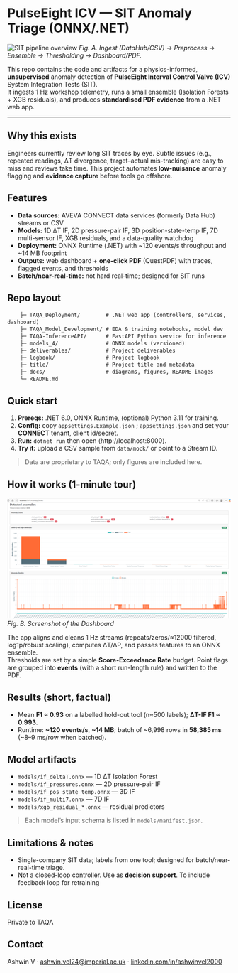 # PulseEight ICV — SIT Anomaly Triage (ONNX/.NET)

![SIT pipeline overview](TAQA_Model_Development/pipeline.png)
*Fig. A. Ingest (DataHub/CSV) → Preprocess → Ensemble → Thresholding → Dashboard/PDF.*

This repo contains the code and artifacts for a physics-informed, **unsupervised** anomaly detection of **PulseEight Interval Control Valve (ICV)** System Integration Tests (SIT).  
It ingests 1 Hz workshop telemetry, runs a small ensemble (Isolation Forests + XGB residuals), and produces **standardised PDF evidence** from a .NET web app.

---

## Why this exists 
Engineers currently review long SIT traces by eye. Subtle issues (e.g., repeated readings, ΔT divergence, target–actual mis-tracking) are easy to miss and reviews take time. This project automates **low-nuisance** anomaly flagging and **evidence capture** before tools go offshore.

## Features
-  **Data sources:** AVEVA CONNECT data services (formerly Data Hub) streams or CSV
-  **Models:** 1D ΔT IF, 2D pressure-pair IF, 3D position-state-temp IF, 7D multi-sensor IF, XGB residuals, and a data-quality watchdog
-  **Deployment:** ONNX Runtime (.NET) with ~120 events/s throughput and ~14 MB footprint
-  **Outputs:** web dashboard + **one-click PDF** (QuestPDF) with traces, flagged events, and thresholds
-  **Batch/near-real-time:** not hard real-time; designed for SIT runs

## Repo layout
```
	├─ TAQA_Deployment/        # .NET web app (controllers, services, dashboard)
	├─ TAQA_Model_Development/ # EDA & training notebooks, model dev
	├─ TAQA-InferenceAPI/      # FastAPI Python service for inference
	├─ models_4/               # ONNX models (versioned)
	├─ deliverables/           # Project deliverables
	├─ logbook/                # Project logbook
	├─ title/                  # Project title and metadata
	├─ docs/                   # diagrams, figures, README images
	└─ README.md
```

## Quick start
1) **Prereqs:** .NET 6.0, ONNX Runtime, (optional) Python 3.11 for training.  
2) **Config:** copy `appsettings.Example.json` ; `appsettings.json` and set your **CONNECT** tenant, client id/secret.  
3) **Run:** `dotnet run` then open ⟨http://localhost:8000⟩.  
4) **Try it:** upload a CSV sample from `data/mock/` or point to a Stream ID.

> Data are proprietary to TAQA; only figures are included here.

## How it works (1-minute tour)
![Dashboard screenshot](TAQA_Deployment/dashboard.png)
*Fig. B. Screenshot of the Dashboard*


The app aligns and cleans 1 Hz streams (repeats/zeros/≈12000 filtered, log1p/robust scaling), computes ΔT/ΔP, and passes features to an ONNX ensemble.  
Thresholds are set by a simple **Score-Exceedance Rate** budget. Point flags are grouped into **events** (with a short run-length rule) and written to the PDF.

## Results (short, factual)
- Mean **F1 ≈ 0.93** on a labelled hold-out tool (n≈500 labels); **ΔT-IF F1 ≈ 0.993**.  
- Runtime: **~120 events/s**, **~14 MB**; batch of ~6,998 rows in **58,385 ms** (~8–9 ms/row when batched).

## Model artifacts
- `models/if_deltaT.onnx` — 1D ΔT Isolation Forest  
- `models/if_pressures.onnx` — 2D pressure-pair IF  
- `models/if_pos_state_temp.onnx` — 3D IF  
- `models/if_multi7.onnx` — 7D IF  
- `models/xgb_residual_*.onnx` — residual predictors

> Each model’s input schema is listed in `models/manifest.json`.

## Limitations & notes
- Single-company SIT data; labels from one tool; designed for batch/near-real-time triage.  
- Not a closed-loop controller. Use as **decision support**. To include feedback loop for retraining

## License
Private to TAQA

## Contact
Ashwin V · ashwin.vel24@imperial.ac.uk · [linkedin.com/in/ashwinvel2000](https://linkedin.com/in/ashwinvel2000)
